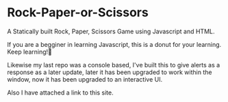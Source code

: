 # Rock-Paper-or-Scissors
A Statically built Rock, Paper, Scissors Game using Javascript and HTML. 


If you are a begginer in learning Javascript, this is a donut for your learning. Keep learning!🍩

Likewise my last repo was a console based, I've built this to give alerts as a response as a later update, later it has been upgraded to work within the window, now it has been upgraded to an interactive UI. 

Also I have attached a link to this site.
